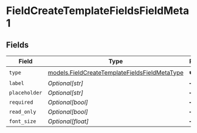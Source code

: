 # FieldCreateTemplateFieldsFieldMeta1


## Fields

| Field                                                                                                | Type                                                                                                 | Required                                                                                             | Description                                                                                          |
| ---------------------------------------------------------------------------------------------------- | ---------------------------------------------------------------------------------------------------- | ---------------------------------------------------------------------------------------------------- | ---------------------------------------------------------------------------------------------------- |
| `type`                                                                                               | [models.FieldCreateTemplateFieldsFieldMetaType](../models/fieldcreatetemplatefieldsfieldmetatype.md) | :heavy_check_mark:                                                                                   | N/A                                                                                                  |
| `label`                                                                                              | *Optional[str]*                                                                                      | :heavy_minus_sign:                                                                                   | N/A                                                                                                  |
| `placeholder`                                                                                        | *Optional[str]*                                                                                      | :heavy_minus_sign:                                                                                   | N/A                                                                                                  |
| `required`                                                                                           | *Optional[bool]*                                                                                     | :heavy_minus_sign:                                                                                   | N/A                                                                                                  |
| `read_only`                                                                                          | *Optional[bool]*                                                                                     | :heavy_minus_sign:                                                                                   | N/A                                                                                                  |
| `font_size`                                                                                          | *Optional[float]*                                                                                    | :heavy_minus_sign:                                                                                   | N/A                                                                                                  |